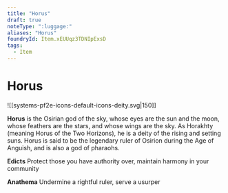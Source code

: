 ```yaml
---
title: "Horus"
draft: true
noteType: ":luggage:"
aliases: "Horus"
foundryId: Item.xEUUqz3TDNIpExsD
tags:
  - Item
---
```


# Horus
![[systems-pf2e-icons-default-icons-deity.svg|150]]

**Horus** is the Osirian god of the sky, whose eyes are the sun and the moon, whose feathers are the stars, and whose wings are the sky. As Horakhty (meaning Horus of the Two Horizons), he is a deity of the rising and setting suns. Horus is said to be the legendary ruler of Osirion during the Age of Anguish, and is also a god of pharaohs.

**Edicts** Protect those you have authority over, maintain harmony in your community

**Anathema** Undermine a rightful ruler, serve a usurper
